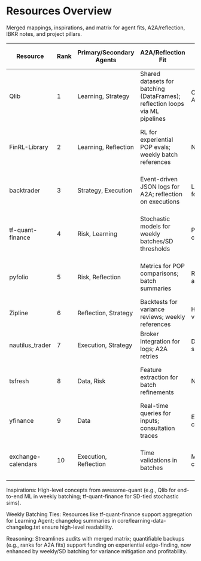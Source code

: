 # Resources Overview

Merged mappings, inspirations, and matrix for agent fits, A2A/reflection, IBKR notes, and project pillars.

| Resource | Rank | Primary/Secondary Agents | A2A/Reflection Fit | IBKR Notes | Project Pillar Alignment | Reasoning |
|----------|------|---------------------------|---------------------|------------|---------------------------|-----------|
| Qlib | 1 | Learning, Strategy | Shared datasets for batching (DataFrames); reflection loops via ML pipelines | Complements API pulls | ML edges, stochastic batching | High-quality for A2A chaining; backs weekly SD refinements for POP variances. |
| FinRL-Library | 2 | Learning, Reflection | RL for experiential POP evals; weekly batch references | N/A | Adaptive profitability | Enables SD-thresholded iterations; traceable for funded evolutions. |
| backtrader | 3 | Strategy, Execution | Event-driven JSON logs for A2A; reflection on executions | Live modes for IBKR | Macro-micro flows | Supports batch sharing; reduces randomness in proposals. |
| tf-quant-finance | 4 | Risk, Learning | Stochastic models for weekly batches/SD thresholds | Portfolio calcs | Probability assessments | Quantifiable variances; backs audits on real-vs-theoretical gaps. |
| pyfolio | 5 | Risk, Reflection | Metrics for POP comparisons; batch summaries | Real-trade analytics | Risk management | High adaptability for reflections; ties to profitability backups. |
| Zipline | 6 | Reflection, Strategy | Backtests for variance reviews; weekly references | Historical validation | Experiential learning | Core for loops; ensures SD-triggered stability. |
| nautilus_trader | 7 | Execution, Strategy | Broker integration for logs; A2A retries | Direct IBKR support | Micro executions | Enhances robustness; traceable for compliance. |
| tsfresh | 8 | Data, Risk | Feature extraction for batch refinements | N/A | Data ingestion | Automates weekly adaptations; broad view backups. |
| yfinance | 9 | Data | Real-time queries for inputs; consultation traces | External IBKR complement | Macro inputs | Foundation for stability; reduces input inconsistencies. |
| exchange-calendars | 10 | Execution, Reflection | Time validations in batches | Market hours checks | Reflection ties | Mitigates invalid trades; ~10-20% risk reduction conceptually.

Inspirations: High-level concepts from awesome-quant (e.g., Qlib for end-to-end ML in weekly batching; tf-quant-finance for SD-tied stochastic sims).

Weekly Batching Ties: Resources like tf-quant-finance support aggregation for Learning Agent; changelog summaries in core/learning-data-changelog.txt ensure high-level readability.

Reasoning: Streamlines audits with merged matrix; quantifiable backups (e.g., ranks for A2A fits) support funding on experiential edge-finding, now enhanced by weekly/SD batching for variance mitigation and profitability.